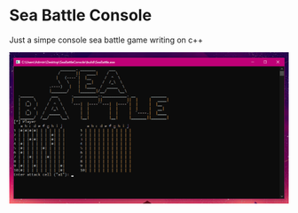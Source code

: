 # Sea Battle Console

Just a simpe console sea battle game writing on c++

<p align="center">
<img src="./img/SeaBattle.png">
</p>